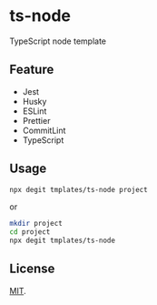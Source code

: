 # ts-node

TypeScript node template

## Feature

- Jest
- Husky
- ESLint
- Prettier
- CommitLint
- TypeScript

## Usage

```bash
npx degit tmplates/ts-node project
```

or

```bash
mkdir project
cd project
npx degit tmplates/ts-node
```

## License

[MIT](LICENSE).
